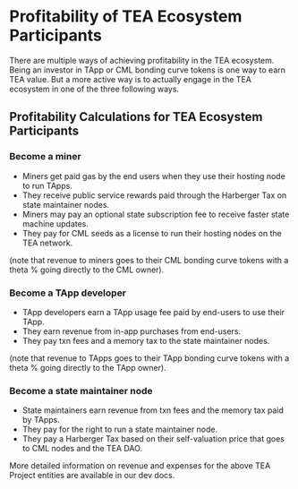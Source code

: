 # Profitability of TEA Ecosystem Participants

There are multiple ways of achieving profitability in the TEA ecosystem. Being an investor in TApp or CML bonding curve tokens is one way to earn TEA value. But a more active way is to actually engage in the TEA ecosystem in one of the three following ways.

## Profitability Calculations for TEA Ecosystem Participants

### Become a miner

- Miners get paid gas by the end users when they use their hosting node to run TApps.
- They receive public service rewards paid through the Harberger Tax on state maintainer nodes.
- Miners may pay an optional state subscription fee to receive faster state machine updates.
- They pay for CML seeds as a license to run their hosting nodes on the TEA network.

(note that revenue to miners goes to their CML bonding curve tokens with a theta % going directly to the CML owner).

### Become a TApp developer

- TApp developers earn a TApp usage fee paid by end-users to use their TApp.
- They earn revenue from in-app purchases from end-users.
- They pay txn fees and a memory tax to the state maintainer nodes.

(note that revenue to TApps goes to their TApp bonding curve tokens with a theta % going directly to the TApp owner).

### Become a state maintainer node

 - State maintainers earn revenue from txn fees and the memory tax paid by TApps.
- They pay for the right to run a state maintainer node.
- They pay a Harberger Tax based on their self-valuation price that goes to CML nodes and the TEA DAO.

More detailed information on revenue and expenses for the above TEA Project entities are available in our dev docs.
